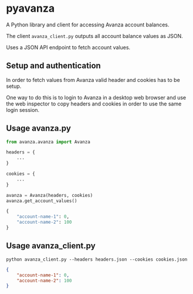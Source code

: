 # pyavanza

A Python library and client for accessing Avanza account balances.

The client `avanza_client.py` outputs all account balance values as JSON.

Uses a JSON API endpoint to fetch account values.

## Setup and authentication

In order to fetch values from Avanza valid header and cookies has to be setup.

One way to do this is to login to Avanza in a desktop web browser and use the web inspector to copy headers and cookies in order to use the same login session.

## Usage avanza.py

```python
from avanza.avanza import Avanza

headers = {
    ...
}

cookies = {
    ...
}

avanza = Avanza(headers, cookies)
avanza.get_account_values()
```

```python
{
    "account-name-1": 0,
    "account-name-2": 100
}
```

## Usage avanza_client.py

```shell
python avanza_client.py --headers headers.json --cookies cookies.json
```

```json
{
    "account-name-1": 0,
    "account-name-2": 100
}
```
